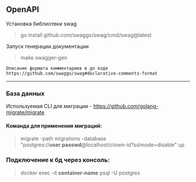## OpenAPI 
Установка библиотеки swag
> go install github.com/swaggo/swag/cmd/swag@latest

Запуск генерации документации
> make swagger-gen
```
Описание формата комментариев в go коде
https://github.com/swaggo/swag#declarative-comments-format
```

---
### База данных
Используемая CLI для миграции - https://github.com/golang-migrate/migrate  
#### Команда для применения миграций:
> migrate -path migrations -database "postgres://**user**:**passwd**@localhost/clown-id?sslmode=disable" up

### Подключение к бд через консоль:
> docker exec -it **container-name** psql -U postgres



